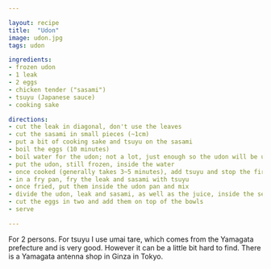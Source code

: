 ```yaml
---

layout: recipe
title:  "Udon"
image: udon.jpg
tags: udon

ingredients:
- frozen udon
- 1 leak
- 2 eggs
- chicken tender ("sasami")
- tsuyu (Japanese sauce)
- cooking sake

directions:
- cut the leak in diagonal, don't use the leaves
- cut the sasami in small pieces (~1cm)
- put a bit of cooking sake and tsuyu on the sasami
- boil the eggs (10 minutes)
- boil water for the udon; not a lot, just enough so the udon will be under water
- put the udon, still frozen, inside the water
- once cooked (generally takes 3~5 minutes), add tsuyu and stop the fire
- in a fry pan, fry the leak and sasami with tsuyu
- once fried, put them inside the udon pan and mix
- divide the udon, leak and sasami, as well as the juice, inside the serving boals
- cut the eggs in two and add them on top of the bowls
- serve

---
```


For 2 persons.
For tsuyu I use umai tare, which comes from the Yamagata prefecture and is very
good. However it can be a little bit hard to find. There is a Yamagata antenna
shop in Ginza in Tokyo.
